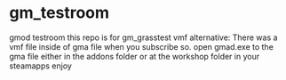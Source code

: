 # gm_testroom
gmod testroom
this repo is for gm_grasstest vmf
alternative:
There was a vmf file inside of gma file when you subscribe so.
open gmad.exe to the gma file either in the addons folder or at the workshop folder in your steamapps
enjoy
